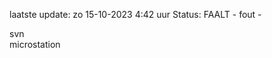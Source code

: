 laatste update: 
zo 15-10-2023  4:42   uur 
Status: FAALT - fout - 
<div class="service R">svn</div><div class="service R">microstation</div>